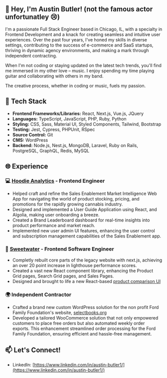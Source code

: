 ## 👋 Hey, I'm Austin Butler! (not the famous actor unfortunatley 😢)

I'm a passionate Full Stack Engineer based in Chicago, IL, with a specialty in Frontend Development and a knack for creating seamless and intuitive user experiences. Over the past four years, I've honed my skills in diverse settings, contributing to the success of e-commerce and SaaS startups, thriving in dynamic agency environments, and making a mark through independent contracting.

When I'm not coding or staying updated on the latest tech trends, you'll find me immersed in my other love – music. I enjoy spending my time playing guitar and collaborating with others in my band. 

The creative process, whether in coding or music, fuels my passion.

## 🚀 Tech Stack
- **Frontend Frameworks/Libraries:** React, Next.js, Vue.js, JQuery
- **Languages:** TypeScript, JavaScript, PHP, Ruby, Python
- **Styling:** CSS, Sass, Material UI, Styled Components, Tailwind, Bootstrap
- **Testing:** Jest, Cypress, PHPUnit, RSpec
- **Source Control:** Git
- **CMS:** WordPress
- **Backend:** Node.js, Nest.js, MongoDB, Laravel, Ruby on Rails, PostgreSQL, GraphQL, Redis, MySQL

## 🌐 Experience

### 💻 [Hoodie Analytics](https://www.hoodieanalytics.com/) - Frontend Engineer
- Helped craft and refine the Sales Enablement Market Intelligence Web App for navigating the world of product stocking, pricing, and promotions for the rapidly growing cannabis industry.
- Designed and implemented a User Guide Application using React, and Algolia, making user onboarding a breeze.
- Created a Brand Leaderboard dashboard for real-time insights into product performance and market reach.
- Implemented new user admin UI features, enhancing the user control and subscription management capabilities of the Sales Enablement app.

### 🎸 [Sweetwater](https://www.sweetwater.com/) - Frontend Software Engineer
- Completly rebuilt core parts of the legacy website with next.js, achieving an over 20 point increase in lighthouse performance scores.
- Created a vast new React component library, enhancing the Product Grid pages, Search Grid pages, and Sales Pages.
- Designed and brought to life a new React-based [product comparison UI](https://www.sweetwater.com/store/search?s=red+guitar)

### 🌍 Independent Contractor

- Crafted a brand new custom WordPress solution for the non profit Ford Family Foundation's website, [selectbooks.org](https://selectbooks.org/)
- Developed a tailored WooCommerce solution that not only empowered customers to place free orders but also automated weekly order exports. This enhancement streamlined order processing for the Ford Family Foundation, ensuring efficient and hassle-free management.

## 📫 Let's Connect!

- LinkedIn: [https://www.linkedin.com/in/austin-butler1/](https://www.linkedin.com/in/austin-butler1/)

